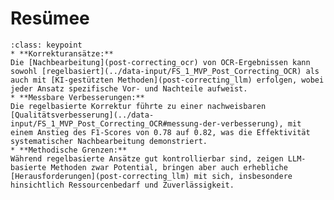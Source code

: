 # Resümee


```{admonition} Key points des Kapitels
:class: keypoint
* **Korrekturansätze:**
Die [Nachbearbeitung](post-correcting_ocr) von OCR-Ergebnissen kann sowohl [regelbasiert](../data-input/FS_1_MVP_Post_Correcting_OCR) als auch mit [KI-gestützten Methoden](post-correcting_llm) erfolgen, wobei jeder Ansatz spezifische Vor- und Nachteile aufweist.
* **Messbare Verbesserungen:** 
Die regelbasierte Korrektur führte zu einer nachweisbaren [Qualitätsverbesserung](../data-input/FS_1_MVP_Post_Correcting_OCR#messung-der-verbesserung), mit einem Anstieg des F1-Scores von 0.78 auf 0.82, was die Effektivität systematischer Nachbearbeitung demonstriert.
* **Methodische Grenzen:**
Während regelbasierte Ansätze gut kontrollierbar sind, zeigen LLM-basierte Methoden zwar Potential, bringen aber auch erhebliche [Herausforderungen](post-correcting_llm) mit sich, insbesondere hinsichtlich Ressourcenbedarf und Zuverlässigkeit.
```
<!--
### Kapitel summary 

Dieses Kapitel demonstrierte, wie die Ergebnisse von OCR [nachbearbeitet](post-correcting_ocr) werden können. Es führte [regelbasierte Nachkorrektur](data-input/FS_1_MVP_Post_Correcting_OCR) mit regulären Ausdrücken (in Python) ein und gab einen Einblick in die Möglichkeiten der [LLM-basierten Nachkorrektur](post-correcting_llm). Im nächsten Kapitel werden die nachkorrigierten Ergebnisse von OCR weiter mit NLP-Methoden verarbeitet. -->